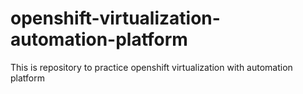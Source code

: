 # openshift-virtualization-automation-platform
This is repository to practice openshift virtualization with automation platform
